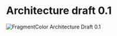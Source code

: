 # Architecture draft 0.1

![FragmentColor Architecture Draft 0.1](./docs/architecture_v0.1_draft.jpg)
